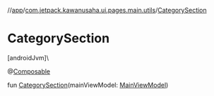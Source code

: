 //[app](../../index.md)/[com.jetpack.kawanusaha.ui.pages.main.utils](index.md)/[CategorySection](-category-section.md)

# CategorySection

[androidJvm]\

@[Composable](https://developer.android.com/reference/kotlin/androidx/compose/runtime/Composable.html)

fun [CategorySection](-category-section.md)(mainViewModel: [MainViewModel](../com.jetpack.kawanusaha.main/-main-view-model/index.md))
